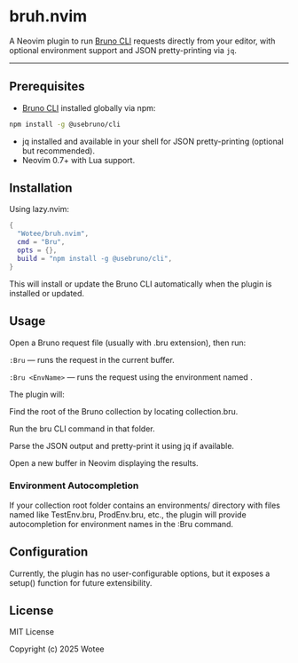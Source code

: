 # bruh.nvim

A Neovim plugin to run [Bruno CLI](https://www.usebruno.com/) requests directly from your editor, with optional environment support and JSON pretty-printing via `jq`.

---

## Prerequisites

- [Bruno CLI](https://www.usebruno.com/) installed globally via npm:
```sh
npm install -g @usebruno/cli
```
- jq installed and available in your shell for JSON pretty-printing (optional but recommended).
- Neovim 0.7+ with Lua support.


## Installation
Using lazy.nvim:

```lua
{
  "Wotee/bruh.nvim",
  cmd = "Bru",
  opts = {},
  build = "npm install -g @usebruno/cli",
}
```
This will install or update the Bruno CLI automatically when the plugin is installed or updated.

## Usage
Open a Bruno request file (usually with .bru extension), then run:

`:Bru` — runs the request in the current buffer.

`:Bru <EnvName>` — runs the request using the environment named <EnvName>.

The plugin will:

Find the root of the Bruno collection by locating collection.bru.

Run the bru CLI command in that folder.

Parse the JSON output and pretty-print it using jq if available.

Open a new buffer in Neovim displaying the results.

### Environment Autocompletion
If your collection root folder contains an environments/ directory with files named like TestEnv.bru, ProdEnv.bru, etc., the plugin will provide autocompletion for environment names in the :Bru command.

## Configuration
Currently, the plugin has no user-configurable options, but it exposes a setup() function for future extensibility.

## License
MIT License

Copyright (c) 2025 Wotee
